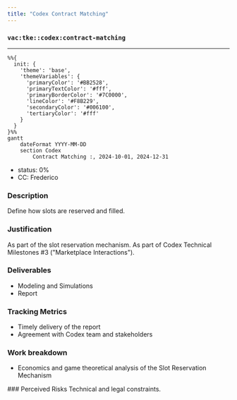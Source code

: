 ```yaml
---
title: "Codex Contract Matching"
---
```

### `vac:tke::codex:contract-matching`
---

```mermaid
%%{ 
  init: { 
    'theme': 'base', 
    'themeVariables': { 
      'primaryColor': '#BB2528', 
      'primaryTextColor': '#fff', 
      'primaryBorderColor': '#7C0000', 
      'lineColor': '#F8B229', 
      'secondaryColor': '#006100', 
      'tertiaryColor': '#fff' 
    } 
  } 
}%%
gantt
	dateFormat YYYY-MM-DD
	section Codex
		Contract Matching :, 2024-10-01, 2024-12-31
```

- status: 0%
- CC: Frederico

### Description
Define how slots are reserved and filled.

### Justification
As part of the slot reservation mechanism. As part of Codex Technical Milestones #3 ("Marketplace Interactions").

### Deliverables
- Modeling and Simulations
- Report 

### Tracking Metrics
- Timely delivery of the report
- Agreement with Codex team and stakeholders

### Work breakdown
- Economics and game theoretical analysis of the Slot Reservation Mechanism

### Perceived Risks
Technical and legal constraints.
